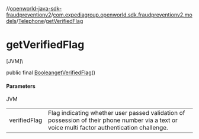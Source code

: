 //[openworld-java-sdk-fraudpreventionv2](../../../index.md)/[com.expediagroup.openworld.sdk.fraudpreventionv2.models](../index.md)/[Telephone](index.md)/[getVerifiedFlag](get-verified-flag.md)

# getVerifiedFlag

[JVM]\

public final [Boolean](https://docs.oracle.com/javase/8/docs/api/java/lang/Boolean.html)[getVerifiedFlag](get-verified-flag.md)()

#### Parameters

JVM

| | |
|---|---|
| verifiedFlag | Flag indicating whether user passed validation of possession of their phone number via a text or voice multi factor authentication challenge. |
